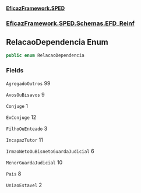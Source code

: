 #### [EficazFramework.SPED](EficazFrameworkSPED.md 'EficazFramework SPED')
### [EficazFramework.SPED.Schemas.EFD_Reinf](EficazFramework.SPED.Schemas.EFD_Reinf.md 'EficazFramework.SPED.Schemas.EFD_Reinf')

## RelacaoDependencia Enum

```csharp
public enum RelacaoDependencia
```
### Fields

<a name='EficazFramework.SPED.Schemas.EFD_Reinf.RelacaoDependencia.AgregadoOutros'></a>

`AgregadoOutros` 99

<a name='EficazFramework.SPED.Schemas.EFD_Reinf.RelacaoDependencia.AvosOuBisavos'></a>

`AvosOuBisavos` 9

<a name='EficazFramework.SPED.Schemas.EFD_Reinf.RelacaoDependencia.Conjuge'></a>

`Conjuge` 1

<a name='EficazFramework.SPED.Schemas.EFD_Reinf.RelacaoDependencia.ExConjuge'></a>

`ExConjuge` 12

<a name='EficazFramework.SPED.Schemas.EFD_Reinf.RelacaoDependencia.FilhoOuEnteado'></a>

`FilhoOuEnteado` 3

<a name='EficazFramework.SPED.Schemas.EFD_Reinf.RelacaoDependencia.IncapazTutor'></a>

`IncapazTutor` 11

<a name='EficazFramework.SPED.Schemas.EFD_Reinf.RelacaoDependencia.IrmaoNetoOuBisnetoGuardaJudicial'></a>

`IrmaoNetoOuBisnetoGuardaJudicial` 6

<a name='EficazFramework.SPED.Schemas.EFD_Reinf.RelacaoDependencia.MenorGuardaJudicial'></a>

`MenorGuardaJudicial` 10

<a name='EficazFramework.SPED.Schemas.EFD_Reinf.RelacaoDependencia.Pais'></a>

`Pais` 8

<a name='EficazFramework.SPED.Schemas.EFD_Reinf.RelacaoDependencia.UniaoEstavel'></a>

`UniaoEstavel` 2